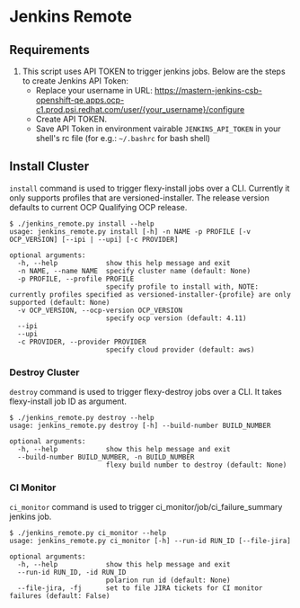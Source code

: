 # Jenkins Remote

## Requirements
1. This script uses API TOKEN to trigger jenkins jobs. Below are the steps to create Jenkins API Token:
    * Replace your username in URL: https://mastern-jenkins-csb-openshift-qe.apps.ocp-c1.prod.psi.redhat.com/user/{your_username}/configure
    * Create API TOKEN.
    * Save API Token in environment vairable `JENKINS_API_TOKEN` in your shell's rc file (for e.g.: `~/.bashrc` for bash shell)

## Install Cluster
`install` command is used to trigger flexy-install jobs over a CLI. Currently it only supports profiles that are versioned-installer. The release version defaults to current OCP Qualifying OCP release.

```
$ ./jenkins_remote.py install --help
usage: jenkins_remote.py install [-h] -n NAME -p PROFILE [-v OCP_VERSION] [--ipi | --upi] [-c PROVIDER]

optional arguments:
  -h, --help            show this help message and exit
  -n NAME, --name NAME  specify cluster name (default: None)
  -p PROFILE, --profile PROFILE
                        specify profile to install with, NOTE: currently profiles specified as versioned-installer-{profile} are only supported (default: None)
  -v OCP_VERSION, --ocp-version OCP_VERSION
                        specify ocp version (default: 4.11)
  --ipi
  --upi
  -c PROVIDER, --provider PROVIDER
                        specify cloud provider (default: aws)
```

### Destroy Cluster
`destroy` command is used to trigger flexy-destroy jobs over a CLI. It takes flexy-install job ID as argument.

```
$ ./jenkins_remote.py destroy --help
usage: jenkins_remote.py destroy [-h] --build-number BUILD_NUMBER

optional arguments:
  -h, --help            show this help message and exit
  --build-number BUILD_NUMBER, -n BUILD_NUMBER
                        flexy build number to destroy (default: None)
```

### CI Monitor 

`ci_monitor` command is used to trigger ci_monitor/job/ci_failure_summary jenkins job.

```
$ ./jenkins_remote.py ci_monitor --help
usage: jenkins_remote.py ci_monitor [-h] --run-id RUN_ID [--file-jira]

optional arguments:
  -h, --help            show this help message and exit
  --run-id RUN_ID, -id RUN_ID
                        polarion run id (default: None)
  --file-jira, -fj      set to file JIRA tickets for CI monitor failures (default: False)
```

